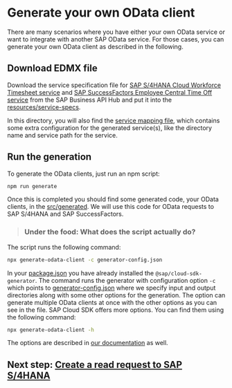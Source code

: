 # Generate your own OData client

There are many scenarios where you have either your own OData service or want to integrate with another SAP OData service. For those cases, you can generate your own OData client as described in the following.

## Download EDMX file

Download the service specification file for [SAP S/4HANA Cloud Workforce Timesheet service](https://api.sap.com/api/API_MANAGE_WORKFORCE_TIMESHEET/overview) and [SAP SuccessFactors Employee Central Time Off service](https://api.sap.com/api/ECTimeOff/overview) from the SAP Business API Hub and put it into the [resources/service-specs](../resources/service-specs/).

In this directory, you will also find the [service mapping file](../resources/service-mapping.json), which contains some extra configuration for the generated service(s), like the directory name and service path for the service.

## Run the generation
To generate the OData clients, just run an npm script:
```sh
npm run generate
```
Once this is completed you should find some generated code, your OData clients, in the [src/generated](../src/generated/). We will use this code for OData requests to SAP S/4HANA and SAP SuccessFactors.
> ### Under the food: What does the script actually do?
The script runs the following command:
```sh
npx generate-odata-client -c generator-config.json
```
In your [package.json](../package.json) you have already installed the `@sap/cloud-sdk-generator`. The command runs the generator with configuration option `-c` which points to [generator-config.json](../generator-config.json) where we specify input and output directories along with some other options for the generation. The option can generate multiple OData clients at once with the other options as you can see in the file. SAP Cloud SDK offers more options. You can find them using the following command:
```sh
npx generate-odata-client -h
```
The options are described in [our documentation](https://sap.github.io/cloud-sdk/docs/js/features/odata/generate-odata-client#options) as well.

## Next step: [Create a read request to SAP S/4HANA](03-s4-read-request.md)
